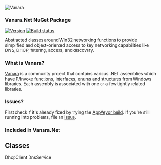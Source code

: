 ﻿![Vanara](https://raw.githubusercontent.com/dahall/Vanara/master/docs/icons/VanaraHeading.png)
### **Vanara.Net NuGet Package**
[![Version](https://img.shields.io/nuget/v/Vanara.Net?label=NuGet&style=flat-square)](https://github.com/dahall/Vanara/releases)
[![Build status](https://img.shields.io/appveyor/build/dahall/vanara?label=AppVeyor%20build&style=flat-square)](https://ci.appveyor.com/project/dahall/vanara)

Abstracted classes around Win32 networking functions to provide simplified and object-oriented access to key networking capabilities like DNS, DHCP, filtering, access, and discovery.

### **What is Vanara?**

[Vanara](https://github.com/dahall/Vanara) is a community project that contains various .NET assemblies which have P/Invoke functions, interfaces, enums and structures from Windows libraries. Each assembly is associated with one or a few tightly related libraries.

### **Issues?**

First check if it's already fixed by trying the [AppVeyor build](https://ci.appveyor.com/nuget/vanara-prerelease).
If you're still running into problems, file an [issue](https://github.com/dahall/Vanara/issues).

### **Included in Vanara.Net**

Classes
---
DhcpClient DnsService 
